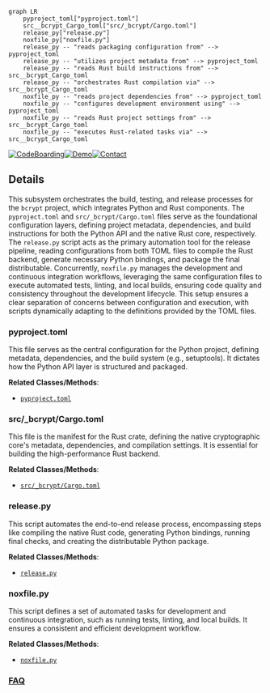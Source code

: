 ```mermaid
graph LR
    pyproject_toml["pyproject.toml"]
    src__bcrypt_Cargo_toml["src/_bcrypt/Cargo.toml"]
    release_py["release.py"]
    noxfile_py["noxfile.py"]
    release_py -- "reads packaging configuration from" --> pyproject_toml
    release_py -- "utilizes project metadata from" --> pyproject_toml
    release_py -- "reads Rust build instructions from" --> src__bcrypt_Cargo_toml
    release_py -- "orchestrates Rust compilation via" --> src__bcrypt_Cargo_toml
    noxfile_py -- "reads project dependencies from" --> pyproject_toml
    noxfile_py -- "configures development environment using" --> pyproject_toml
    noxfile_py -- "reads Rust project settings from" --> src__bcrypt_Cargo_toml
    noxfile_py -- "executes Rust-related tasks via" --> src__bcrypt_Cargo_toml
```

[![CodeBoarding](https://img.shields.io/badge/Generated%20by-CodeBoarding-9cf?style=flat-square)](https://github.com/CodeBoarding/GeneratedOnBoardings)[![Demo](https://img.shields.io/badge/Try%20our-Demo-blue?style=flat-square)](https://www.codeboarding.org/demo)[![Contact](https://img.shields.io/badge/Contact%20us%20-%20contact@codeboarding.org-lightgrey?style=flat-square)](mailto:contact@codeboarding.org)

## Details

This subsystem orchestrates the build, testing, and release processes for the `bcrypt` project, which integrates Python and Rust components. The `pyproject.toml` and `src/_bcrypt/Cargo.toml` files serve as the foundational configuration layers, defining project metadata, dependencies, and build instructions for both the Python API and the native Rust core, respectively. The `release.py` script acts as the primary automation tool for the release pipeline, reading configurations from both TOML files to compile the Rust backend, generate necessary Python bindings, and package the final distributable. Concurrently, `noxfile.py` manages the development and continuous integration workflows, leveraging the same configuration files to execute automated tests, linting, and local builds, ensuring code quality and consistency throughout the development lifecycle. This setup ensures a clear separation of concerns between configuration and execution, with scripts dynamically adapting to the definitions provided by the TOML files.

### pyproject.toml
This file serves as the central configuration for the Python project, defining metadata, dependencies, and the build system (e.g., setuptools). It dictates how the Python API layer is structured and packaged.


**Related Classes/Methods**:

- <a href="https://github.com/pyca/bcrypt/blob/main/pyproject.toml" target="_blank" rel="noopener noreferrer">`pyproject.toml`</a>


### src/_bcrypt/Cargo.toml
This file is the manifest for the Rust crate, defining the native cryptographic core's metadata, dependencies, and compilation settings. It is essential for building the high-performance Rust backend.


**Related Classes/Methods**:

- <a href="https://github.com/pyca/bcrypt/blob/main/src/_bcrypt/Cargo.toml" target="_blank" rel="noopener noreferrer">`src/_bcrypt/Cargo.toml`</a>


### release.py
This script automates the end-to-end release process, encompassing steps like compiling the native Rust code, generating Python bindings, running final checks, and creating the distributable Python package.


**Related Classes/Methods**:

- <a href="https://github.com/pyca/bcrypt/blob/main/release.py" target="_blank" rel="noopener noreferrer">`release.py`</a>


### noxfile.py
This script defines a set of automated tasks for development and continuous integration, such as running tests, linting, and local builds. It ensures a consistent and efficient development workflow.


**Related Classes/Methods**:

- <a href="https://github.com/pyca/bcrypt/blob/main/noxfile.py" target="_blank" rel="noopener noreferrer">`noxfile.py`</a>




### [FAQ](https://github.com/CodeBoarding/GeneratedOnBoardings/tree/main?tab=readme-ov-file#faq)